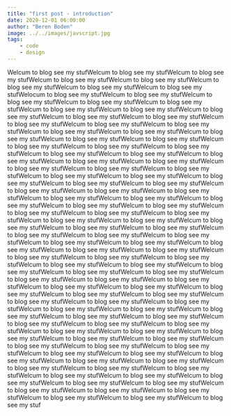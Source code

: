 ```yaml
---
title: "first post - introduction"
date: 2020-12-01 06:00:00
author: "Beren Boden"
image: ../../images/javscript.jpg
tags: 
    - code
    - design
---
```


Welcum to blog see my stufWelcum to blog see my stufWelcum to blog see my stufWelcum to blog see my stufWelcum to blog see my stufWelcum to blog see my stufWelcum to blog see my stufWelcum to blog see my stufWelocum to blog see my stufWelcum to blog see my stufWelcum to blog see my stufWelcum to blog see my stufWelcum to blog see my stufWelcum to blog see my stufWelcum to blog see my stufWelcum to blog see my stufWelcum to blog see my stufWelcum to blog see my stufWelcum to blog see my stufWelcum to blog see my stufWelcum to blog see my stufWelcum to blog see my stufWelcum to blog see my stufWelcum to blog see my stufWelcum to blog see my stufWelcum to blog see my stufWelcum to blog see my stufWelcum to blog see my stufWelcum to blog see my stufWelcum to blog see my stufWelcum to blog see my stufWelcum to blog see my stufWelcum to blog see my stufWelcum to blog see my stufWelcum to blog see my stufWelcum to blog see my stufWelcum to blog see my stufWelcum to blog see my stufWelcum to blog see my stufWelcum to blog see my stufWelcum to blog see my stufWelcum to blog see my stufWelcum to blog see my stufWelcum to blog see my stufWelcum to blog see my stufWelcum to blog see my stufWelcum to blog see my stufWelcum to blog see my stufWelcum to blog see my stufWelcum to blog see my stufWelcum to blog see my stufWelcum to blog see my stufWelcum to blog see my stufWelcum to blog see my stufWelcum to blog see my stufWelcum to blog see my stufWelcum to blog see my stufWelcum to blog see my stufWelcum to blog see my stufWelcum to blog see my stufWelcum to blog see my stufWelcum to blog see my stufWelcum to blog see my stufWelcum to blog see my stufWelcum to blog see my stufWelcum to blog see my stufWelcum to blog see my stufWelcum to blog see my stufWelcum to blog see my stufWelcum to blog see my stufWelcum to blog see my stufWelcum to blog see my stufWelcum to blog see my stufWelcum to blog see my stufWelcum to blog see my stufWelcum to blog see my stufWelcum to blog see my stufWelcum to blog see my stufWelcum to blog see my stufWelcum to blog see my stufWelcum to blog see my stufWelcum to blog see my stufWelcum to blog see my stufWelcum to blog see my stufWelcum to blog see my stufWelcum to blog see my stufWelcum to blog see my stufWelcum to blog see my stufWelcum to blog see my stufWelcum to blog see my stufWelcum to blog see my stufWelcum to blog see my stufWelcum to blog see my stufWelcum to blog see my stufWelcum to blog see my stufWelcum to blog see my stufWelcum to blog see my stufWelcum to blog see my stufWelcum to blog see my stufWelcum to blog see my stufWelcum to blog see my stufWelcum to blog see my stufWelcum to blog see my stufWelcum to blog see my stufWelcum to blog see my stufWelcum to blog see my stufWelcum to blog see my stufWelcum to blog see my stufWelcum to blog see my stufWelcum to blog see my stufWelcum to blog see my stufWelcum to blog see my stufWelcum to blog see my stufWelcum to blog see my stufWelcum to blog see my stufWelcum to blog see my stufWelcum to blog see my stufWelcum to blog see my stufWelcum to blog see my stufWelcum to blog see my stuf